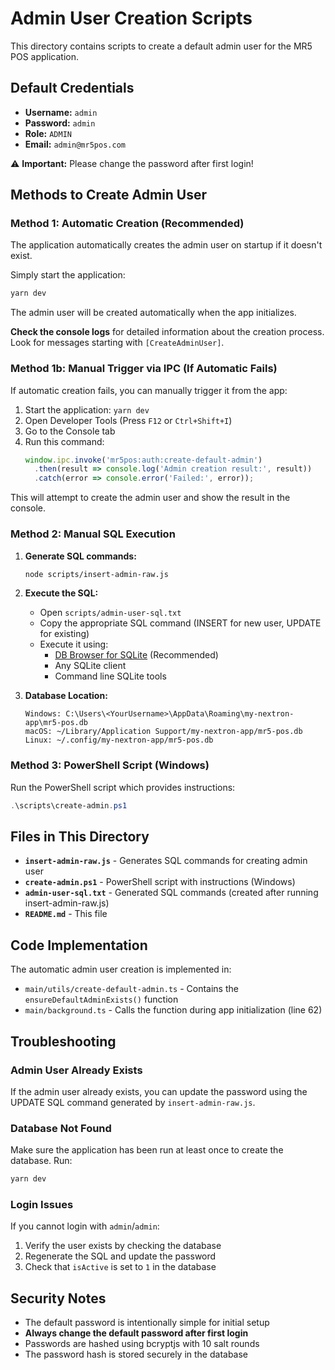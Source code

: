 # Admin User Creation Scripts

This directory contains scripts to create a default admin user for the MR5 POS application.

## Default Credentials

- **Username:** `admin`
- **Password:** `admin`
- **Role:** `ADMIN`
- **Email:** `admin@mr5pos.com`

⚠️ **Important:** Please change the password after first login!

## Methods to Create Admin User

### Method 1: Automatic Creation (Recommended)

The application automatically creates the admin user on startup if it doesn't exist.

Simply start the application:
```bash
yarn dev
```

The admin user will be created automatically when the app initializes.

**Check the console logs** for detailed information about the creation process. Look for messages starting with `[CreateAdminUser]`.

### Method 1b: Manual Trigger via IPC (If Automatic Fails)

If automatic creation fails, you can manually trigger it from the app:

1. Start the application: `yarn dev`
2. Open Developer Tools (Press `F12` or `Ctrl+Shift+I`)
3. Go to the Console tab
4. Run this command:
   ```javascript
   window.ipc.invoke('mr5pos:auth:create-default-admin')
     .then(result => console.log('Admin creation result:', result))
     .catch(error => console.error('Failed:', error));
   ```

This will attempt to create the admin user and show the result in the console.

### Method 2: Manual SQL Execution

1. **Generate SQL commands:**
   ```bash
   node scripts/insert-admin-raw.js
   ```

2. **Execute the SQL:**
   - Open `scripts/admin-user-sql.txt`
   - Copy the appropriate SQL command (INSERT for new user, UPDATE for existing)
   - Execute it using:
     - [DB Browser for SQLite](https://sqlitebrowser.org/) (Recommended)
     - Any SQLite client
     - Command line SQLite tools

3. **Database Location:**
   ```
   Windows: C:\Users\<YourUsername>\AppData\Roaming\my-nextron-app\mr5-pos.db
   macOS: ~/Library/Application Support/my-nextron-app/mr5-pos.db
   Linux: ~/.config/my-nextron-app/mr5-pos.db
   ```

### Method 3: PowerShell Script (Windows)

Run the PowerShell script which provides instructions:
```powershell
.\scripts\create-admin.ps1
```

## Files in This Directory

- **`insert-admin-raw.js`** - Generates SQL commands for creating admin user
- **`create-admin.ps1`** - PowerShell script with instructions (Windows)
- **`admin-user-sql.txt`** - Generated SQL commands (created after running insert-admin-raw.js)
- **`README.md`** - This file

## Code Implementation

The automatic admin user creation is implemented in:
- `main/utils/create-default-admin.ts` - Contains the `ensureDefaultAdminExists()` function
- `main/background.ts` - Calls the function during app initialization (line 62)

## Troubleshooting

### Admin User Already Exists

If the admin user already exists, you can update the password using the UPDATE SQL command generated by `insert-admin-raw.js`.

### Database Not Found

Make sure the application has been run at least once to create the database. Run:
```bash
yarn dev
```

### Login Issues

If you cannot login with `admin`/`admin`:
1. Verify the user exists by checking the database
2. Regenerate the SQL and update the password
3. Check that `isActive` is set to `1` in the database

## Security Notes

- The default password is intentionally simple for initial setup
- **Always change the default password after first login**
- Passwords are hashed using bcryptjs with 10 salt rounds
- The password hash is stored securely in the database

